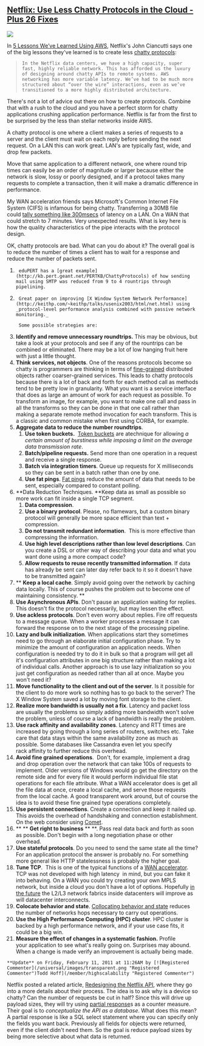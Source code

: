 ## [Netflix: Use Less Chatty Protocols in the Cloud - Plus 26 Fixes](/blog/2010/12/20/netflix-use-less-chatty-protocols-in-the-cloud-plus-26-fixes.html)

    

    

![](http://farm6.static.flickr.com/5081/5270646354_0713fc28e0_m.jpg)

In [5 Lessons We’ve Learned Using AWS](http://techblog.netflix.com/2010/12/5-lessons-weve-learned-using-aws.html#), Netflix's John Ciancutti says one of the big lessons they've learned is to create less [chatty protocols](http://kb.pert.geant.net/PERTKB/ChattyProtocols):

>     In the Netflix data centers, we have a high capacity, super fast, highly reliable network. This has afforded us the luxury of designing around chatty APIs to remote systems. AWS networking has more variable latency. We’ve had to be much more structured about “over the wire” interactions, even as we’ve transitioned to a more highly distributed architecture.    

There's not a lot of advice out there on how to create protocols. Combine that with a rush to the cloud and you have a perfect storm for chatty applications crushing application performance. Netflix is far from the first to be surprised by the less than stellar networks inside AWS. 

A chatty protocol is one where a client makes a series of requests to a server and the client must wait on each reply before sending the next request. On a LAN this can work great. LAN's are typically fast, wide, and drop few packets.

Move that same application to a different network, one where round trip times can easily be an order of magnitude or larger because either the network is slow, lossy or poorly designed, and if a protocol takes many requests to complete a transaction, then it will make a dramatic difference in performance.

My WAN acceleration friends says Microsoft's Common Internet File System (CIFS) is infamous for being chatty. Transferring a 30MB file could [tally something like 300msecs](http://searchenterprisewan.techtarget.com/definition/chatty-protocol) of latency on a LAN. On a WAN that could stretch to 7 minutes. Very unexpected results. What is key here is how the quality characteristics of the pipe interacts with the protocol design.

OK, chatty protocols are bad. What can you do about it? The overall goal is to reduce         the number of times a client has to wait for a response and reduce the number of packets sent.         

1.      eduPERT has a [great example](http://kb.pert.geant.net/PERTKB/ChattyProtocols) of how sending mail using SMTP was reduced from 9 to 4 rountrips through pipelining.    
2.      Great paper on improving [X Window System Network Performance](http://keithp.com/~keithp/talks/usenix2003/html/net.html) using _protocol-level performance analysis combined with passive network monitoring._     

        Some possible strategies are:         

1.  **Identify and remove unnecessary roundtrips.** This may be obvious, but take a look at your protocols and see if any of the rountrips can be combined or eliminated. There may be a lot of low hanging fruit here with just a little thought. 
2.  **Think services, not objects**. One of the reasons protocols become so chatty is programmers are thinking in terms of [fine-grained](http://www.ibm.com/developerworks/webservices/library/ws-soa-granularity/) distributed objects rather coarser-grained services. This leads to chatty protocols because there is a lot of back and forth for each method call as methods tend to be pretty low in granularity. What you want is a service interface that does as large an amount of work for each request as possible. To transform an image, for example, you want to make one call and pass in all the transforms so they can be done in that one call rather than making a separate remote method invocation for each transform. This is a classic and common mistake when first using CORBA, for example. 
3.  **Aggregate data to reduce the number roundtrips**.
    1.  **Use token buckets.**  [Token buckets](http://en.wikipedia.org/wiki/Token_bucket) are atechnique for allowing _a certain amount of burstiness while imposing a limit on the average data transmission rate_.
    2.  **Batch/pipeline requests.** Send more than one operation in a request and receive a single response.
    3.  **Batch via integration timers**. Queue up requests for X milliseconds so they can be sent in a batch rather than one by one.
    4.  **Use fat pings**. [Fat pings](http://techcrunch.com/2009/09/09/rsscloud-vs-pubsubhubbub-why-the-fat-pings-win/) reduce the amount of data that needs to be sent, especially compared to constant polling. 
4.  **Data Reduction Techniques. **Keep data as small as possible so more work can fit inside a single TCP segment.
    1.  **Data compression**. 
    2.  **Use a binary protocol**. Please, no flamewars, but a custom binary protocol will generally be more space efficient than text + compression.
    3.  **Do not transmit redundant information**.  This is more effective than compressing the information.
    4.  **Use high level descriptions rather than low level descriptions**. Can you create a DSL or other way of describing your data and what you want done using a more compact code?
    5.  **Allow requests to reuse recently transmitted information**. If data has already be sent can later day refer back to it so it doesn't have to be transmitted again?
5.  **    **Keep a local cache**. Simply avoid going over the network by caching data locally. This of course pushes the problem out to become one of maintaining consistency.    **
6.  **Use Asynchronous APIs**. Don't pause an application waiting for replies. This doesn't fix the protocol necessarily, but may lessen the effect.
7.  **Use ackless protocols**. Don't even worry about replies. Fire off requests to a message queue. When a worker processes a message it can forward the response on to the next stage of the processing pipeline.
8.  **Lazy and bulk initialization**. When applications start they sometimes need to go through an elaborate initial configuration phase. Try to minimize the amount of configuration an application needs. When configuration is needed try to do it in bulk so that a program will get all it's configuration attributes in one big structure rather than making a lot of individual calls. Another approach is to use lazy initialization so you just get configuration as needed rather than all at once. Maybe you won't need it?
9.  **Move functionality to the client and out of the server**. Is it possible for the client to do more work so nothing has to go back to the server? The X Window System saved a lot by moving font storage to the client.
10.  **Realize more bandwidth is usually not a fix**. Latency and packet loss are usually the problems so simply adding more bandwidth won't solve the problem, unless of course a lack of bandwidth is really the problem.
11.  **Use rack affinity and availability zones**. Latency and RTT times are increased by going through a long series of routers, switches etc. Take care that data stays within the same availability zone as much as possible. Some databases like Cassandra even let you specify rack affinity to further reduce this overhead.
12.  **Avoid fine grained operations**.  Don't, for example, implement a drag and drop operation over the network that can take 100s of requests to implement. Older versions of Windows would go get the directory on the remote side and for every file it would perform individual file stat operations for each file attribute. What a WAN accelerator does is get all the file data at once, create a local cache, and serve those requests from the local cache. A good transparent work around, but of course the idea is to avoid these fine grained type operations completely.
13.  **Use persistent connections**. Create a connection and keep it nailed up. This avoids the overhead of handshaking and connection establishment. On the web consider using [Comet](http://en.wikipedia.org/wiki/Comet_(programming)). 
14.  **    **    **Get right to business**    **    **. Pass real data back and forth as soon as possible. Don't begin with a long negotiation phase or other overhead. 
15.  **Use stateful protocols**. Do you need to send the same state all the time? For an application protocol the answer is probably no. For something more general like HTTP statelessness is probably the higher goal.  
16.  **Tune TCP**.  This is one of the typical functions of a [WAN accelerator](http://highscalability.com/blog/2007/10/10/wan-accelerate-your-way-to-lightening-fast-transfers-between.html). TCP was not developed with high latency  in mind, but you can fake it into behaving. On a WAN you could try creating your own MPLS network, but inside a cloud you don't have a lot of options. Hopefully [in the future](http://www.openflowswitch.org/) the L2/L3 network fabrics inside datacenters will improve as will datacenter interconnects.
17.  **Colocate behavior and state**. [Collocating behavior and state](/blog/2010/11/1/hot-trend-move-behavior-to-data-for-a-new-interactive-applic.html) reduces the number of networks hops necessary to carry out operations.
18.  **Use the High Performance Computing (HPC) cluster**. HPC cluster is backed by a high performance network, and if your use case fits, it could be a big win. 
19.  **Measure the effect of changes in a systematic fashion.** Profile your application to see what's really going on. Surprises may abound. When a change is made verify an improvement is actually being made.

    

    **Update** on Friday, February 11, 2011 at 11:26AM by [![Registered Commenter](/universal/images/transparent.png "Registered Commenter")Todd Hoff](/member/highscalability "Registered Commenter")     

    

    

Netflix posted a related article, [Redesigning the Netflix API](http://techblog.netflix.com/2011/02/redesigning-netflix-api.html#), where they go into a more details about their process. The idea is to ask why is a device so chatty? Can the number of requests be cut in half? Since this will drive up payload sizes, they will try using [partial response](http://googlecode.blogspot.com/2010/03/making-apis-faster-introducing-partial.html)s as a counter measure. Their goal is to _conceptualize the API as a database_. What does this mean? A partial response is like a SQL select statement where you can specify only the fields you want back. Previously all fields for objects were returned, even if the client didn't need them. So the goal is reduce payload sizes by being more selective about what data is returned. 

    

    

    

    